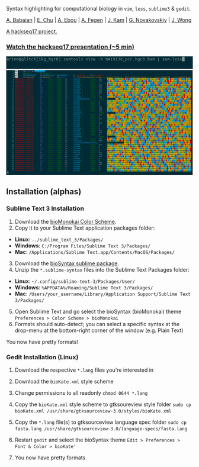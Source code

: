 Syntax highlighting for computational biology in `vim`, `less`, `sublime3` & `gedit`.

[A. Babaian](https://github.com/ababaian) \| [E. Chu](https://github.com/echu113) \| [A. Ebou](https://github.com/ebedthan) \| [A. Fegen](https://github.com/alyeffy) \| [J. Kam](https://github.com/lazypanda10117) \| [G. Novakovskiy](https://github.com/fransilvion) \| [J. Wong](https://github.com/Jwong684)

[A hackseq17 project.](https://www.hackseq.com)

### [Watch the hackseq17 presentation (~5 min)](https://youtu.be/dHYN3E7edhY?t=6m28s)

![Example less command](assets/images/sam-less_command.png)
![Example .sam in less](assets/images/sam-less.png)

## Installation (alphas)

### Sublime Text 3 Installation

1. Download the [bioMonokai Color Scheme](https://github.com/ababaian/bioSyntax/blob/master/dev/theme/sublime/Color%20Scheme%20-%20bioSyntax.sublime-package).
2. Copy it to your Sublime Text application packages folder:
- **Linux**: `../sublime_text_3/Packages/`
- **Windows**: `C:/Program Files/Sublime Text 3/Packages/`
- **Mac**: `/Applications/Sublime Text.app/Contents/MacOS/Packages/`
3. Download the [bioSyntax sublime package](https://github.com/ababaian/bioSyntax/blob/master/syntax/bioSyntax_sublime_RELEASE.zip).
4. Unzip the `*.sublime-syntax` files into the Sublime Text Packages folder:
- **Linux**: `~/.config/sublime-text-3/Packages/User/`
- **Windows**: `%APPDATA%/Roaming/Sublime Text 3/Packages/`
- **Mac**: `/Users/your_username/Library/Application Support/Sublime Text 3/Packages/`
5. Open Sublime Text and go select the bioSyntax (bioMonokai) theme
`Preferences > Color Scheme > bioMonokai`
6. Formats should auto-detect; you can select a specific syntax at the drop-menu at the bottom-right corner of the window (e.g. Plain Text)

You now have pretty formats!

### Gedit Installation (Linux)
1. Download the respective `*.lang` files you're interested in
2. Download the `bioKate.xml` style scheme
 
3. Change permissions to all readonly
	`chmod 0644 *.lang`

4. Copy the `bioKate.xml` style scheme to gtksoureview style folder
	`sudo cp bioKate.xml /usr/share/gtksourceview-3.0/styles/bioKate.xml`

5. Copy the `*.lang` file(s) to gtksourceview language spec folder
	`sudo cp fasta.lang /usr/share/gtksourceview-3.0/language-specs/fasta.lang`

6. Restart `gedit` and select the bioSyntax theme
	`Edit > Preferences > Font & Color > bioKate'`
7.  You now have pretty formats 
